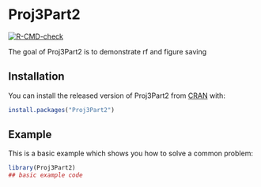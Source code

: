 
# Proj3Part2

<!-- badges: start -->
[![R-CMD-check](https://github.com/andreyrisukhin/Proj3Part2/workflows/R-CMD-check/badge.svg)](https://github.com/andreyrisukhin/Proj3Part2/actions)
<!-- badges: end -->

The goal of Proj3Part2 is to demonstrate rf and figure saving

## Installation

You can install the released version of Proj3Part2 from [CRAN](https://CRAN.R-project.org) with:

``` r
install.packages("Proj3Part2")
```

## Example

This is a basic example which shows you how to solve a common problem:

``` r
library(Proj3Part2)
## basic example code
```

